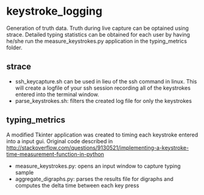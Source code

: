 # keystroke_logging
Generation of truth data. Truth during live capture can be optained using strace. Detailed typing statistics can be obtained for each user by having he/she run the measure_keystrokes.py application in the typing_metrics folder. 

## strace
- ssh_keycapture.sh can be used in lieu of the ssh command in linux. This will create a logfile of your ssh session recording all of the keystrokes entered into the terminal window. 
- parse_keystrokes.sh: filters the created log file for only the keystrokes


## typing_metrics
A modified Tkinter application was created to timing each keystroke entered into a input gui. Original code described in http://stackoverflow.com/questions/9130521/implementing-a-keystroke-time-measurement-function-in-python

- measure_keystrokes.py: opens an input window to capture typing sample
- aggregate_digraphs.py: parses the results file for digraphs and computes the delta time between each key press
